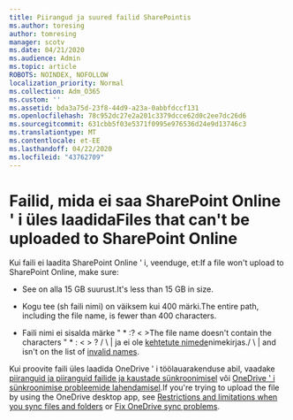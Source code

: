 ```yaml
---
title: Piirangud ja suured failid SharePointis
ms.author: toresing
author: tomresing
manager: scotv
ms.date: 04/21/2020
ms.audience: Admin
ms.topic: article
ROBOTS: NOINDEX, NOFOLLOW
localization_priority: Normal
ms.collection: Adm_O365
ms.custom: ''
ms.assetid: bda3a75d-23f8-44d9-a23a-0abbfdccf131
ms.openlocfilehash: 78c952dc27e2a201c3379dcce62d0c2ee7dc26d6
ms.sourcegitcommit: 631cbb5f03e5371f0995e976536d24e9d13746c3
ms.translationtype: MT
ms.contentlocale: et-EE
ms.lasthandoff: 04/22/2020
ms.locfileid: "43762709"
---
```

# <a name="files-that-cant-be-uploaded-to-sharepoint-online"></a><span data-ttu-id="96075-102">Failid, mida ei saa SharePoint Online ' i üles laadida</span><span class="sxs-lookup"><span data-stu-id="96075-102">Files that can't be uploaded to SharePoint Online</span></span>

<span data-ttu-id="96075-103">Kui faili ei laadita SharePoint Online ' i, veenduge, et:</span><span class="sxs-lookup"><span data-stu-id="96075-103">If a file won't upload to SharePoint Online, make sure:</span></span>
  
- <span data-ttu-id="96075-104">See on alla 15 GB suurust.</span><span class="sxs-lookup"><span data-stu-id="96075-104">It's less than 15 GB in size.</span></span>
    
- <span data-ttu-id="96075-105">Kogu tee (sh faili nimi) on väiksem kui 400 märki.</span><span class="sxs-lookup"><span data-stu-id="96075-105">The entire path, including the file name, is fewer than 400 characters.</span></span>
    
- <span data-ttu-id="96075-106">Faili nimi ei sisalda märke " \* :? \< \></span><span class="sxs-lookup"><span data-stu-id="96075-106">The file name doesn't contain the characters " \* : \< \> ?</span></span> <span data-ttu-id="96075-107">/ \ | ja ei ole [kehtetute nimede](https://go.microsoft.com/fwlink/?linkid=866430)nimekirjas.</span><span class="sxs-lookup"><span data-stu-id="96075-107">/ \ | and isn't on the list of [invalid names](https://go.microsoft.com/fwlink/?linkid=866430).</span></span>
    
<span data-ttu-id="96075-108">Kui proovite faili üles laadida OneDrive ' i töölauarakenduse abil, vaadake [piiranguid ja piiranguid failide ja kaustade sünkroonimisel](httpsbv://go.microsoft.com/fwlink/p/?LinkID=717734) või [OneDrive ' i sünkroonimise probleemide lahendamisel](https://go.microsoft.com/fwlink/?linkid=866431).</span><span class="sxs-lookup"><span data-stu-id="96075-108">If you're trying to upload the file by using the OneDrive desktop app, see [Restrictions and limitations when you sync files and folders](httpsbv://go.microsoft.com/fwlink/p/?LinkID=717734) or [Fix OneDrive sync problems](https://go.microsoft.com/fwlink/?linkid=866431).</span></span>
  

